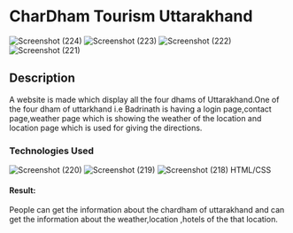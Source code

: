 # CharDham Tourism Uttarakhand

![Screenshot (224)](https://github.com/Goyaltannu/Tannu-website/assets/120324338/9349ad87-f0e3-4dd6-a37b-69c1e9e50274)
![Screenshot (223)](https://github.com/Goyaltannu/Tannu-website/assets/120324338/e0617e3e-c0c5-4e61-bcf7-3d89a98e4f4a)
![Screenshot (222)](https://github.com/Goyaltannu/Tannu-website/assets/120324338/229b10b0-8161-4741-8f3d-77673431e128)
![Screenshot (221)](https://github.com/Goyaltannu/Tannu-website/assets/120324338/7488eec8-d17c-413d-b53c-c67a3877969b)


## Description
A website is made which display all the four dhams of Uttarakhand.One of the four dham of uttarkhand i.e Badrinath is having a login page,contact page,weather page which is showing the weather of the location and location page which is used for giving the directions.

### Technologies Used
![Screenshot (220)](https://github.com/Goyaltannu/Tannu-website/assets/120324338/f0c81731-96ea-4106-8eb4-c2489c52ba72)
![Screenshot (219)](https://github.com/Goyaltannu/Tannu-website/assets/120324338/37c17c6c-2485-4773-818d-8edc3496f307)
![Screenshot (218)](https://github.com/Goyaltannu/Tannu-website/assets/120324338/acd280d7-b0b1-43bc-abe4-209754a522b2)
HTML/CSS

#### Result:
People can get the information about the chardham of uttarakhand and can get the information about the weather,location ,hotels of the that location.


